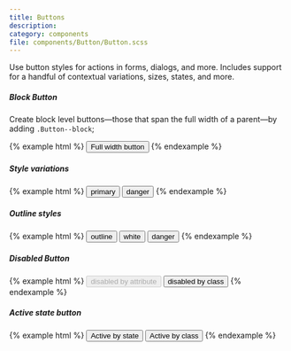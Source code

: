 ```yaml
---
title: Buttons
description:
category: components
file: components/Button/Button.scss
---
```



Use button styles for actions in forms, dialogs, and more. Includes support for a handful of contextual variations, sizes, states, and more.

##### Block Button

Create block level buttons—those that span the full width of a parent—by adding `.Button--block`;

{% example html %}
<button class="Button Button--primary Button--block Button--lg" type="button">Full width button</button>
{% endexample %}

##### Style variations

{% example html %}
<button class="Button Button--primary" type="button">primary</button>
<button class="Button Button--danger" type="button">danger</button>
{% endexample %}

##### Outline styles

<div class='bg-black'>
{% example html %}
<button class="Button Button--outline" type="button">outline</button>
<button class="Button Button--outlineWhite" type="button">white</button>
<button class="Button Button--outlineDanger" type="button">danger</button>
{% endexample %}
</div>

##### Disabled Button

{% example html %}
<button class="Button Button--primary" type="button" disabled>disabled by attribute</button>
<button class="Button Button--primary Button--disabled" type="button">disabled by class</button>
{% endexample %}

##### Active state button

{% example html %}
<button class="Button Button--primary is-active" type="button">Active by state</button>
<button class="Button Button--primary Button--active" type="button">Active by class</button>
{% endexample %}
